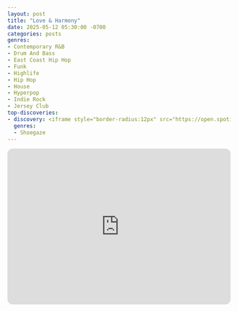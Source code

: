 ```yaml
---
layout: post
title: "Love & Harmony"
date: 2025-05-12 05:30:00 -0700
categories: posts
genres:
- Contemporary R&B
- Drum And Bass
- East Coast Hip Hop
- Funk
- Highlife
- Hip Hop
- House
- Hyperpop
- Indie Rock
- Jersey Club
top-discoveries:
- discovery: <iframe style="border-radius:12px" src="https://open.spotify.com/embed/album/3YtO9BiXYMhKMgcsb3Ek6m?utm_source=generator" width="100%" height="352" frameBorder="0" allowfullscreen="" allow="autoplay; clipboard-write; encrypted-media; fullscreen; picture-in-picture" loading="lazy"></iframe>
  genres:
  - Shoegaze
---
```

<iframe style="border-radius:12px" src="https://open.spotify.com/embed/playlist/6GAZQe739Hlde8ePoMcLra?utm_source=generator" width="100%" height="352" frameBorder="0" allowfullscreen="" allow="autoplay; clipboard-write; encrypted-media; fullscreen; picture-in-picture" loading="lazy"></iframe>